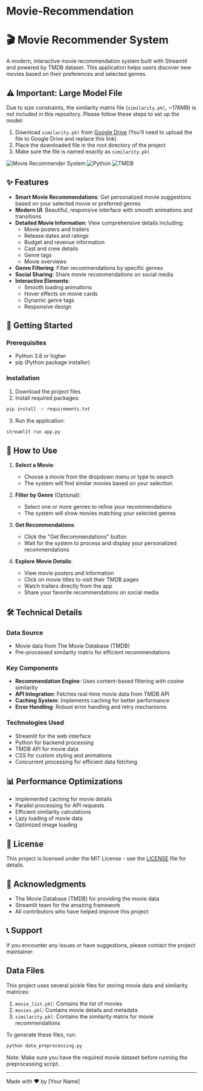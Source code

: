 # Movie-Recommendation

# 🎬 Movie Recommender System

A modern, interactive movie recommendation system built with Streamlit and powered by TMDB dataset. This application helps users discover new movies based on their preferences and selected genres.

## ⚠️ Important: Large Model File
Due to size constraints, the similarity matrix file (`similarity.pkl`, ~176MB) is not included in this repository. Please follow these steps to set up the model:

1. Download `similarity.pkl` from [Google Drive](https://drive.google.com/file/YOUR_FILE_ID/view) (You'll need to upload the file to Google Drive and replace this link)
2. Place the downloaded file in the root directory of the project
3. Make sure the file is named exactly as `similarity.pkl`

![Movie Recommender System](https://img.shields.io/badge/Streamlit-FF4B4B?style=for-the-badge&logo=Streamlit&logoColor=white)
![Python](https://img.shields.io/badge/Python-3.8%2B-blue?style=for-the-badge&logo=python)
![TMDB](https://img.shields.io/badge/TMDB-01D277?style=for-the-badge&logo=themoviedatabase&logoColor=white)

## ✨ Features

- **Smart Movie Recommendations**: Get personalized movie suggestions based on your selected movie or preferred genres
- **Modern UI**: Beautiful, responsive interface with smooth animations and transitions
- **Detailed Movie Information**: View comprehensive details including:
  - Movie posters and trailers
  - Release dates and ratings
  - Budget and revenue information
  - Cast and crew details
  - Genre tags
  - Movie overviews
- **Genre Filtering**: Filter recommendations by specific genres
- **Social Sharing**: Share movie recommendations on social media
- **Interactive Elements**: 
  - Smooth loading animations
  - Hover effects on movie cards
  - Dynamic genre tags
  - Responsive design

## 🚀 Getting Started

### Prerequisites

- Python 3.8 or higher
- pip (Python package installer)

### Installation

1. Download the project files
2. Install required packages:
```bash
pip install -r requirements.txt
```

3. Run the application:
```bash
streamlit run app.py
```

## 🎥 How to Use

1. **Select a Movie**:
   - Choose a movie from the dropdown menu or type to search
   - The system will find similar movies based on your selection

2. **Filter by Genre** (Optional):
   - Select one or more genres to refine your recommendations
   - The system will show movies matching your selected genres

3. **Get Recommendations**:
   - Click the "Get Recommendations" button
   - Wait for the system to process and display your personalized recommendations

4. **Explore Movie Details**:
   - View movie posters and information
   - Click on movie titles to visit their TMDB pages
   - Watch trailers directly from the app
   - Share your favorite recommendations on social media

## 🛠️ Technical Details

### Data Source
- Movie data from The Movie Database (TMDB)
- Pre-processed similarity matrix for efficient recommendations

### Key Components
- **Recommendation Engine**: Uses content-based filtering with cosine similarity
- **API Integration**: Fetches real-time movie data from TMDB API
- **Caching System**: Implements caching for better performance
- **Error Handling**: Robust error handling and retry mechanisms

### Technologies Used
- Streamlit for the web interface
- Python for backend processing
- TMDB API for movie data
- CSS for custom styling and animations
- Concurrent processing for efficient data fetching

## 📊 Performance Optimizations

- Implemented caching for movie details
- Parallel processing for API requests
- Efficient similarity calculations
- Lazy loading of movie data
- Optimized image loading

## 📝 License

This project is licensed under the MIT License - see the [LICENSE](LICENSE) file for details.

## 🙏 Acknowledgments

- The Movie Database (TMDB) for providing the movie data
- Streamlit team for the amazing framework
- All contributors who have helped improve this project

## 📞 Support

If you encounter any issues or have suggestions, please contact the project maintainer.

## Data Files
This project uses several pickle files for storing movie data and similarity matrices:

1. `movie_list.pkl`: Contains the list of movies
2. `movies.pkl`: Contains movie details and metadata
3. `similarity.pkl`: Contains the similarity matrix for movie recommendations

To generate these files, run:
```python
python data_preprocessing.py
```

Note: Make sure you have the required movie dataset before running the preprocessing script.

---

Made with ❤️ by [Your Name]
